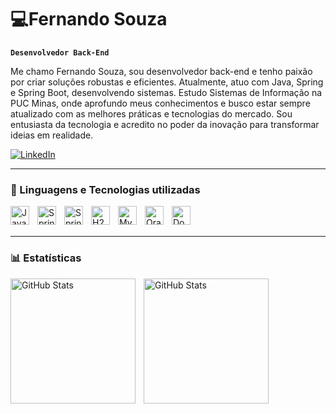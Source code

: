 #  💻Fernando Souza

**`Desenvolvedor Back-End`**

Me chamo Fernando Souza, sou desenvolvedor back-end e tenho paixão por criar soluções robustas e eficientes. Atualmente, atuo com Java, Spring e Spring Boot, desenvolvendo sistemas. Estudo Sistemas de Informação na PUC Minas, onde aprofundo meus conhecimentos e busco estar sempre atualizado com as melhores práticas e tecnologias do mercado. Sou entusiasta da tecnologia e acredito no poder da inovação para transformar ideias em realidade.

<p align="left">
    <a href="https://www.linkedin.com/in/fernando-augusto-99b1571b5/">
      <img 
          alt="LinkedIn" 
          title="Conecte-se comigo no LinkedIn" 
          src="https://img.shields.io/badge/LinkedIn-Conecte--se-blue?style=for-the-badge&logo=linkedin&logoColor=white"
      />
      </a>
</p>

---

### 🤖 Linguagens e Tecnologias utilizadas

<img 
    align="left" 
    alt="Java" 
    title="Java" 
    width="30px" 
    style="padding-right: 10px;" 
    src="https://cdn.jsdelivr.net/gh/devicons/devicon/icons/java/java-original.svg" 
/>
<img 
    align="left" 
    alt="Spring" 
    title="Spring Framework" 
    width="30px" 
    style="padding-right: 10px;" 
    src="https://cdn.jsdelivr.net/gh/devicons/devicon/icons/spring/spring-original.svg" 
/>
<img 
    align="left" 
    alt="Spring Boot" 
    title="Spring Boot" 
    width="30px" 
    style="padding-right: 10px;" 
    src="https://cdn.jsdelivr.net/gh/devicons/devicon/icons/spring/spring-original-wordmark.svg" 
/>
<img 
    align="left" 
    alt="H2 Database" 
    title="H2 Database" 
    width="30px" 
    style="padding-right: 10px;" 
    src="https://www.h2database.com/html/images/h2-logo-2.png" 
/>
<img 
    align="left" 
    alt="MySQL" 
    title="MySQL" 
    width="30px" 
    style="padding-right: 10px;" 
    src="https://cdn.jsdelivr.net/gh/devicons/devicon/icons/mysql/mysql-original.svg" 
/>
<img 
    align="left" 
    alt="Oracle" 
    title="Oracle Database" 
    width="30px" 
    style="padding-right: 10px;" 
    src="https://cdn.jsdelivr.net/gh/devicons/devicon/icons/oracle/oracle-original.svg" 
/>
<img 
    align="left" 
    alt="Docker" 
    title="Docker" 
    width="30px" 
    style="padding-right: 10px;" 
    src="https://cdn.jsdelivr.net/gh/devicons/devicon/icons/docker/docker-original.svg" 
/>

<br/>
<br/>

---

### 📊 Estatísticas

<p>
  <img 
    align="left" 
    alt="GitHub Stats" 
    height="200" 
    style="padding-right: 10px;" 
    src="https://github-readme-stats.vercel.app/api?username=EnmaRyumaa&show_icons=true&theme=tokyonight&include_all_commits=true&locale=pt-br" 
  />

  <img 
    align="left" 
    alt="GitHub Stats" 
    height="200" 
    src="https://github-readme-stats.vercel.app/api/top-langs/?username=EnmaRyumaa&theme=tokyonight&layout=compact&custom_title=Tecnologias&langs_count=9" 
  />
</p>
